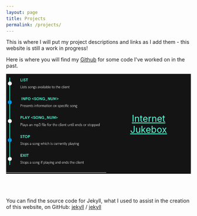 ```yaml
---
layout: page
title: Projects
permalink: /projects/
---
```


This is where I will put my project descriptions and links as I add them - this website is still a work in progress!

Here is where you will find my <a href = "https://github.com/christiangideon" target = "_blank"><u>Github</u></a> for some code I've worked on in the past.


<!--Internet Jukebox-->
<html>
  <head>
    <title>Internet Jukebox</title>
  </head>
  <style>
    .container {
    background-color: #141414;
    display: flex;
    align-items: center;
    justify-content: center
    }
    img {
      max-width: 100%;
      max-height:100%;
    }
    .text {
      font-size: 25px;
      text-align: center;
      color: white;
      padding: 40px;
    }
  </style>
  <body>
    <div class="container" onclick='location.href="/projects/jukebox/"'>
      <div class="image">
        <a href = "/projects/jukebox/"><img src="/docs/assets/Jukebox-Capabilities.png" alt="A picture of project jukebox's mp3 player supported functionality."/></a>
      </div>
      <div class="text">
        <a href = "/projects/jukebox/" style="color: #57FFDC"><u>Internet Jukebox</u></a>
      </div>
    </div>
  </body>
</html>




<br><br><br>You can find the source code for Jekyll, what I used to assist in the creation of this website, on GitHub:
[jekyll][jekyll-organization] /
[jekyll](https://github.com/jekyll/jekyll)


[jekyll-organization]: https://github.com/jekyll
